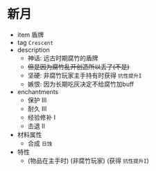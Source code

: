 # 新月  
- item 盾牌
- tag `Crescent`  
- description  
  - 神话: 远古时期腐竹的盾牌  
  - ~~但是因为腐竹乱开创造所以丢了(不是)~~  
  - 坚硬: 非腐竹玩家主手持有时获得 `抗性提升I`  
  - 嫉恨: 因为长期吃灰决定不给腐竹加buff  
- enchantments
  - 保护 III  
  - 耐久 III  
  - 经验修补 I  
  - 击退 II  
- 材料属性  
  - 合成 `日蚀`  
- 特性  
  - (物品在主手时) (非腐竹玩家) (获得 `抗性提升I`)  